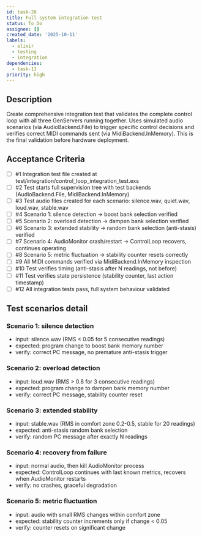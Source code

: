 ```yaml
---
id: task-28
title: Full system integration test
status: To Do
assignee: []
created_date: '2025-10-11'
labels:
  - elixir
  - testing
  - integration
dependencies:
  - task-13
priority: high
---
```


## Description

<!-- SECTION:DESCRIPTION:BEGIN -->
Create comprehensive integration test that validates the complete control loop with all three GenServers running together. Uses simulated audio scenarios (via AudioBackend.File) to trigger specific control decisions and verifies correct MIDI commands sent (via MidiBackend.InMemory). This is the final validation before hardware deployment.
<!-- SECTION:DESCRIPTION:END -->

## Acceptance Criteria
<!-- AC:BEGIN -->
- [ ] #1 Integration test file created at test/integration/control_loop_integration_test.exs
- [ ] #2 Test starts full supervision tree with test backends (AudioBackend.File, MidiBackend.InMemory)
- [ ] #3 Test audio files created for each scenario: silence.wav, quiet.wav, loud.wav, stable.wav
- [ ] #4 Scenario 1: silence detection → boost bank selection verified
- [ ] #5 Scenario 2: overload detection → dampen bank selection verified
- [ ] #6 Scenario 3: extended stability → random bank selection (anti-stasis) verified
- [ ] #7 Scenario 4: AudioMonitor crash/restart → ControlLoop recovers, continues operating
- [ ] #8 Scenario 5: metric fluctuation → stability counter resets correctly
- [ ] #9 All MIDI commands verified via MidiBackend.InMemory inspection
- [ ] #10 Test verifies timing (anti-stasis after N readings, not before)
- [ ] #11 Test verifies state persistence (stability counter, last action timestamp)
- [ ] #12 All integration tests pass, full system behaviour validated
<!-- AC:END -->

## Test scenarios detail

### Scenario 1: silence detection
- input: silence.wav (RMS < 0.05 for 5 consecutive readings)
- expected: program change to boost bank memory number
- verify: correct PC message, no premature anti-stasis trigger

### Scenario 2: overload detection
- input: loud.wav (RMS > 0.8 for 3 consecutive readings)
- expected: program change to dampen bank memory number
- verify: correct PC message, stability counter reset

### Scenario 3: extended stability
- input: stable.wav (RMS in comfort zone 0.2-0.5, stable for 20 readings)
- expected: anti-stasis random bank selection
- verify: random PC message after exactly N readings

### Scenario 4: recovery from failure
- input: normal audio, then kill AudioMonitor process
- expected: ControlLoop continues with last known metrics, recovers when AudioMonitor restarts
- verify: no crashes, graceful degradation

### Scenario 5: metric fluctuation
- input: audio with small RMS changes within comfort zone
- expected: stability counter increments only if change < 0.05
- verify: counter resets on significant change
